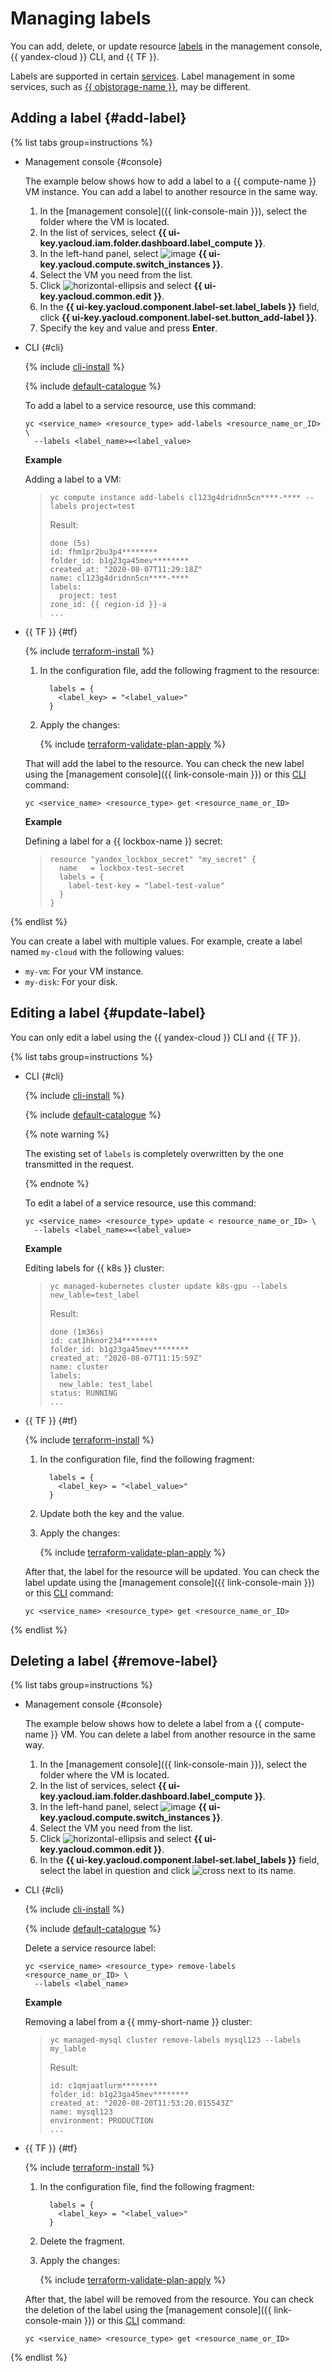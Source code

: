 # Managing labels

You can add, delete, or update resource [labels](../concepts/labels.md#services) in the management console, {{ yandex-cloud }} CLI, and {{ TF }}.

Labels are supported in certain [services](../concepts/labels.md#services). Label management in some services, such as [{{ objstorage-name }}](../../storage/operations/buckets/tagging.md), may be different.

## Adding a label {#add-label}

{% list tabs group=instructions %}

- Management console {#console}

   The example below shows how to add a label to a {{ compute-name }} VM instance. You can add a label to another resource in the same way.

   1. In the [management console]({{ link-console-main }}), select the folder where the VM is located.
   1. In the list of services, select **{{ ui-key.yacloud.iam.folder.dashboard.label_compute }}**.
   1. In the left-hand panel, select ![image](../../_assets/console-icons/server.svg) **{{ ui-key.yacloud.compute.switch_instances }}**.
   1. Select the VM you need from the list.
   1. Click ![horizontal-ellipsis](../../_assets/console-icons/ellipsis.svg) and select **{{ ui-key.yacloud.common.edit }}**.
   1. In the **{{ ui-key.yacloud.component.label-set.label_labels }}** field, click **{{ ui-key.yacloud.component.label-set.button_add-label }}**.
   1. Specify the key and value and press **Enter**.

- CLI {#cli}

   {% include [cli-install](../../_includes/cli-install.md) %}

   {% include [default-catalogue](../../_includes/default-catalogue.md) %}

   To add a label to a service resource, use this command:

   ```
   yc <service_name> <resource_type> add-labels <resource_name_or_ID> \
     --labels <label_name>=<label_value>
   ```

   **Example**

   Adding a label to a VM:

   > ```
   > yc compute instance add-labels cl123g4dridnn5cn****-**** --labels project=test
   > ```
   >
   > Result:
   >
   > ```
   > done (5s)
   > id: fhm1pr2bu3p4********
   > folder_id: b1g23ga45mev********
   > created_at: "2020-08-07T11:29:18Z"
   > name: cl123g4dridnn5cn****-****
   > labels:
   >   project: test
   > zone_id: {{ region-id }}-a
   > ...
   > ```

- {{ TF }} {#tf}

   {% include [terraform-install](../../_includes/terraform-install.md) %}

   1. In the configuration file, add the following fragment to the resource:

      ```
        labels = {
          <label_key> = "<label_value>"
        }
      ```

   1. Apply the changes:

      {% include [terraform-validate-plan-apply](../../_tutorials/_tutorials_includes/terraform-validate-plan-apply.md) %}

   That will add the label to the resource. You can check the new label using the [management console]({{ link-console-main }}) or this [CLI](../../cli/quickstart.md) command:

   ```
   yc <service_name> <resource_type> get <resource_name_or_ID>
   ```

   **Example**

   Defining a label for a {{ lockbox-name }} secret:

   > ```
   > resource "yandex_lockbox_secret" "my_secret" {
   >   name   = lockbox-test-secret
   >   labels = {
   >     label-test-key = "label-test-value"
   >   }
   > }
   > ```

{% endlist %}

You can create a label with multiple values. For example, create a label named `my-cloud` with the following values:

* `my-vm`: For your VM instance.
* `my-disk`: For your disk.

## Editing a label {#update-label}

You can only edit a label using the {{ yandex-cloud }} CLI and {{ TF }}.

{% list tabs group=instructions %}

- CLI {#cli}

   {% include [cli-install](../../_includes/cli-install.md) %}

   {% include [default-catalogue](../../_includes/default-catalogue.md) %}

   {% note warning %}

   The existing set of `labels` is completely overwritten by the one transmitted in the request.

   {% endnote %}

   To edit a label of a service resource, use this command:

   ```
   yc <service_name> <resource_type> update < resource_name_or_ID> \
     --labels <label_name>=<label_value>
   ```

   **Example**

   Editing labels for {{ k8s }} cluster:

   > ```
   > yc managed-kubernetes cluster update k8s-gpu --labels new_lable=test_label
   > ```
   >
   > Result:
   >
   > ```
   > done (1m36s)
   > id: cat1hknor234********
   > folder_id: b1g23ga45mev********
   > created_at: "2020-08-07T11:15:59Z"
   > name: cluster
   > labels:
   >   new_lable: test_label
   > status: RUNNING
   > ...
   > ```

- {{ TF }} {#tf}

   {% include [terraform-install](../../_includes/terraform-install.md) %}

   1. In the configuration file, find the following fragment:

      ```
        labels = {
          <label_key> = "<label_value>"
        }
      ```

   1. Update both the key and the value.
   1. Apply the changes:

      {% include [terraform-validate-plan-apply](../../_tutorials/_tutorials_includes/terraform-validate-plan-apply.md) %}

   After that, the label for the resource will be updated. You can check the label update using the [management console]({{ link-console-main }}) or this [CLI](../../cli/quickstart.md) command:

   ```
   yc <service_name> <resource_type> get <resource_name_or_ID>
   ```

{% endlist %}

## Deleting a label {#remove-label}

{% list tabs group=instructions %}

- Management console {#console}

   The example below shows how to delete a label from a {{ compute-name }} VM. You can delete a label from another resource in the same way.

   1. In the [management console]({{ link-console-main }}), select the folder where the VM is located.
   1. In the list of services, select **{{ ui-key.yacloud.iam.folder.dashboard.label_compute }}**.
   1. In the left-hand panel, select ![image](../../_assets/console-icons/server.svg) **{{ ui-key.yacloud.compute.switch_instances }}**.
   1. Select the VM you need from the list.
   1. Click ![horizontal-ellipsis](../../_assets/console-icons/ellipsis.svg) and select **{{ ui-key.yacloud.common.edit }}**.
   1. In the **{{ ui-key.yacloud.component.label-set.label_labels }}** field, select the label in question and click ![cross](../../_assets/console-icons/xmark.svg) next to its name.

- CLI {#cli}

   {% include [cli-install](../../_includes/cli-install.md) %}

   {% include [default-catalogue](../../_includes/default-catalogue.md) %}

   Delete a service resource label:

   ```
   yc <service_name> <resource_type> remove-labels <resource_name_or_ID> \
     --labels <label_name>
   ```

   **Example**

   Removing a label from a {{ mmy-short-name }} cluster:

   > ```
   > yc managed-mysql cluster remove-labels mysql123 --labels my_lable
   > ```
   >
   > Result:
   >
   > ```
   > id: c1qmjaatlurm********
   > folder_id: b1g23ga45mev********
   > created_at: "2020-08-20T11:53:20.015543Z"
   > name: mysql123
   > environment: PRODUCTION
   > ...
   > ```

- {{ TF }} {#tf}

   {% include [terraform-install](../../_includes/terraform-install.md) %}

   1. In the configuration file, find the following fragment:

      ```
        labels = {
          <label_key> = "<label_value>"
        }
      ```

   1. Delete the fragment.
   1. Apply the changes:

      {% include [terraform-validate-plan-apply](../../_tutorials/_tutorials_includes/terraform-validate-plan-apply.md) %}

   After that, the label will be removed from the resource. You can check the deletion of the label using the [management console]({{ link-console-main }}) or this [CLI](../../cli/quickstart.md) command:

   ```
   yc <service_name> <resource_type> get <resource_name_or_ID>
   ```

{% endlist %}
